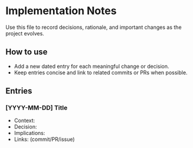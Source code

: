 # Implementation Notes

Use this file to record decisions, rationale, and important changes as the project evolves.

## How to use
- Add a new dated entry for each meaningful change or decision.
- Keep entries concise and link to related commits or PRs when possible.

## Entries

### [YYYY-MM-DD] Title
- Context:
- Decision:
- Implications:
- Links: (commit/PR/issue)

